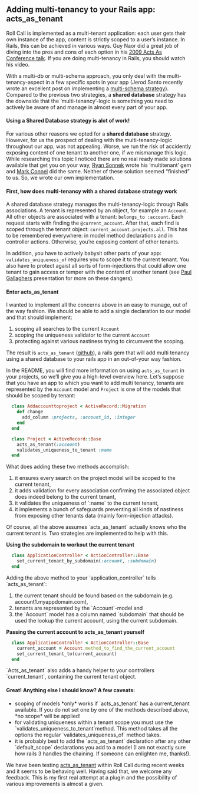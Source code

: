 <h2> Adding multi-tenancy to your Rails app: acts_as_tenant </h2>
Roll Call is implemented as a multi-tenant application: each user gets their own instance of the app, content is strictly scoped to a user&#8217;s instance. In Rails, this can be achieved in various ways. Guy Naor did a great job of diving into the pros and cons of each option in his <a href="https://www.youtube.com/watch?v=0QstBE0Bfj8">2009 Acts As Conference talk</a>. If you are doing multi-tenancy in Rails, you should watch his video.</p>
<p>With a multi-db or multi-schema approach, you only deal with the multi-tenancy-aspect in a few specific spots in your app (Jerod Santo recently wrote an excellent post on implementing a <a href="http://blog.jerodsanto.net/2011/07/building-multi-tenant-rails-apps-with-postgresql-schemas/">multi-schema strategy</a>). Compared to the previous two strategies, a <strong>shared database</strong> strategy has the downside that the &#8216;multi-tenancy&#8217;-logic is something you need to actively be aware of and manage in almost every part of your app.</p>
<h4>Using a Shared Database strategy is alot of work!</h4>
<p>For various other reasons we opted for a <strong>shared database</strong> strategy. However, for us the prospect of dealing with the multi-tenancy-logic throughout our app, was not appealing. Worse, we run the risk of accidently exposing content of one tenant to another one, if we mismanage this logic. While researching this topic I noticed there are no real ready made solutions available that get you on your way, <a href="http://github.com/wireframe/multitenant">Ryan Sonnek</a> wrote his &#8216;multitenant&#8217; gem and <a href="http://github.com/mconnell/multi_tenant">Mark Connel</a> did the same. Neither of these solution seemed &#8220;finished&#8221; to us. So, we wrote our own implementation.</p>
<h4>First, how does multi-tenancy with a shared database strategy work</h4>
<p>A shared database strategy manages the multi-tenancy-logic through Rails associations. A tenant is represented by an object, for example an <code>Account</code>. All other objects are associated with a tenant: <code>belongs_to :account</code>. Each request starts with finding the <code>@current_account</code>. After that, each find is scoped through the tenant object: <code>current_account.projects.all</code>. This has to be remembered everywhere: in model method declarations and in controller actions. Otherwise, you&#8217;re exposing content of other tenants.</p>
<p>In addition, you have to actively babysit other parts of your app: <code>validates_uniqueness_of</code> requires you to scope it to the current tenant. You also have to protect agaist all sorts of form-injections that could allow one tenant to gain access or temper with the content of another tenant (see <a href="http://www.slideshare.net/tardate/multitenancy-with-rails">Paul Gallaghers</a> presentation for more on these dangers).</p>
<h4>Enter acts_as_tenant</h4>
<p>I wanted to implement all the concerns above in an easy to manage, out of the way fashion. We should be able to add a single declaration to our model and that should implement:</p>
<ol>
	<li>scoping all searches to the current <code>Account</code></li>
	<li>scoping the uniqueness validator to the current <code>Account</code></li>
	<li>protecting against various nastiness trying to circumvent the scoping.</li>
</ol>
<p>The result is <code>acts_as_tenant</code> (<a href="https://github.com/ErwinM/acts_as_tenant">github</a>), a rails gem that will add multi tenancy using a shared database to your rails app in an out-of-your way fashion.</p>
<p>In the <span class="caps">README</span>, you will find more information on using <code>acts_as_tenant</code> in your projects, so we&#8217;ll give you a high-level overview here. Let&#8217;s suppose that you have an app to which you want to add multi tenancy, tenants are represented by the <code>Account</code> model and <code>Project</code> is one of the models that should be scoped by tenant:</p>

```ruby
  class Addaccounttoproject < ActiveRecord::Migration
    def change
      add_column :projects, :account_id, :integer
    end
  end

  class Project < ActiveRecord::Base
    acts_as_tenant(:account)
    validates_uniqueness_to_tenant :name
  end
```
What does adding these two methods accomplish:
<ol>
	<li>it ensures every search on the project model will be scoped to the current tenant,</li>
	<li>it adds validation for every association confirming the associated object does indeed belong to the current tenant,</li>
	<li>it validates the uniqueness of `:name` to the current tenant,</li>
	<li>it implements a bunch of safeguards preventing all kinds of nastiness from exposing other tenants data (mainly form-injection attacks).</li>
</ol>
<p>Of course, all the above assumes `acts_as_tenant` actually knows who the current tenant is. Two strategies are implemented to help with this.</p>
<p><strong>Using the subdomain to workout the current tenant</strong></p>

```ruby
  class ApplicationController < ActionController::Base
    set_current_tenant_by_subdomain(:account, :subdomain)
  end
```
<p>Adding the above method to your `application_controller` tells `acts_as_tenant`:</p>
<ol>
	<li>the current tenant should be found based on the subdomain (e.g. account1.myappdomain.com),</li>
	<li>tenants are represented by the `Account`-model and</li>
	<li>the `Account` model has a column named `subdomain` that should be used the lookup the current account, using the current subdomain.</li>
</ol>
<p><strong>Passing the current account to acts_as_tenant yourself</strong></p>

```ruby
  class ApplicationController < ActionController::Base
    current_account = Account.method_to_find_the_current_account
    set_current_tenant_to(current_account)
  end
```
<p>`Acts_as_tenant` also adds a handy helper to your controllers `current_tenant`, containing the current tenant object.</p>
<h4>Great! Anything else I should know? A few caveats:</h4>
<ul>
	<li>scoping of models *only* works if `acts_as_tenant` has a current_tenant available. If you do not set one by one of the methods described above, *no scope* will be applied!</li>
	<li>for validating uniqueness within a tenant scope you must use the `validates_uniqueness_to_tenant`method. This method takes all the options the regular `validates_uniqueness_of` method takes.</li>
	<li>it is probably best to add the `acts_as_tenant` declaration after any other `default_scope` declarations you add to a model (I am not exactly sure how rails 3 handles the chaining. If someone can enlighten me, thanks!).</li>
</ul>
<p>We have been testing <a href="https://github.com/ErwinM/acts_as_tenant">acts_as_tenant</a> within Roll Call during recent weeks and it seems to be behaving well. Having said that, we welcome any feedback. This is my first real attempt at a plugin and the possibility of various improvements is almost a given.</p>
